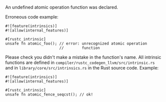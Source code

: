 An undefined atomic operation function was declared.

Erroneous code example:

```compile_fail,E0092
#![feature(intrinsics)]
#![allow(internal_features)]

#[rustc_intrinsic]
unsafe fn atomic_foo(); // error: unrecognized atomic operation
                        //        function
```

Please check you didn't make a mistake in the function's name. All intrinsic
functions are defined in `compiler/rustc_codegen_llvm/src/intrinsic.rs` and in
`library/core/src/intrinsics.rs` in the Rust source code. Example:

```
#![feature(intrinsics)]
#![allow(internal_features)]

#[rustc_intrinsic]
unsafe fn atomic_fence_seqcst(); // ok!
```

